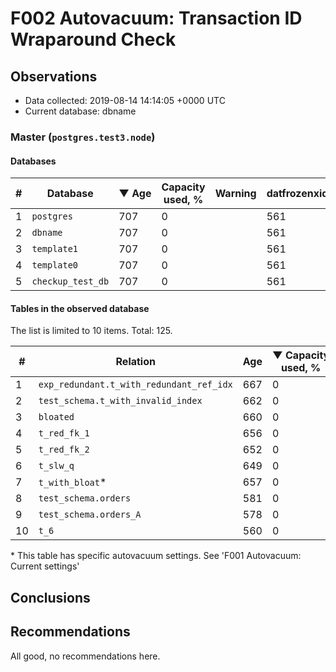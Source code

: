 # F002 Autovacuum: Transaction ID Wraparound Check #

## Observations ##
- Data collected: 2019-08-14 14:14:05 +0000 UTC
- Current database: dbname




### Master (`postgres.test3.node`) ###


#### Databases ####


| \# | Database | &#9660;&nbsp;Age | Capacity used, % | Warning | datfrozenxid |
|--|--------|-----|------------------|---------|--------------|
| 1 |`postgres`|707 |0 |  |561 |
| 2 |`dbname`|707 |0 |  |561 |
| 3 |`template1`|707 |0 |  |561 |
| 4 |`template0`|707 |0 |  |561 |
| 5 |`checkup_test_db`|707 |0 |  |561 |


#### Tables in the observed database ####
The list is limited to 10 items. Total: 125.

| \# | Relation | Age | &#9660;&nbsp;Capacity used, % | Warning |rel_relfrozenxid | toast_relfrozenxid |
|---|-------|-----|------------------|---------|-----------------|--------------------|
| 1 |`exp_redundant.t_with_redundant_ref_idx` |667 |0 |  |601 |0 |
| 2 |`test_schema.t_with_invalid_index` |662 |0 |  |606 |0 |
| 3 |`bloated` |660 |0 |  |608 |0 |
| 4 |`t_red_fk_1` |656 |0 |  |612 |0 |
| 5 |`t_red_fk_2` |652 |0 |  |616 |0 |
| 6 |`t_slw_q` |649 |0 |  |619 |0 |
| 7 |`t_with_bloat`\* |657 |0 |  |611 |0 |
| 8 |`test_schema.orders` |581 |0 |  |687 |0 |
| 9 |`test_schema.orders_A` |578 |0 |  |690 |0 |
| 10 |`t_6` |560 |0 |  |708 |0 |


\* This table has specific autovacuum settings. See 'F001 Autovacuum: Current settings'


## Conclusions ##
 


## Recommendations ##
  All good, no recommendations here.
 

